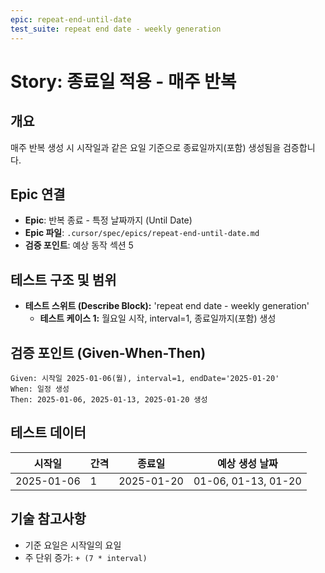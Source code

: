 ```yaml
---
epic: repeat-end-until-date
test_suite: repeat end date - weekly generation
---
```


# Story: 종료일 적용 - 매주 반복

## 개요
매주 반복 생성 시 시작일과 같은 요일 기준으로 종료일까지(포함) 생성됨을 검증합니다.

## Epic 연결
- **Epic**: 반복 종료 - 특정 날짜까지 (Until Date)
- **Epic 파일**: `.cursor/spec/epics/repeat-end-until-date.md`
- **검증 포인트**: 예상 동작 섹션 5

## 테스트 구조 및 범위
- **테스트 스위트 (Describe Block):** 'repeat end date - weekly generation'
  - **테스트 케이스 1:** 월요일 시작, interval=1, 종료일까지(포함) 생성

## 검증 포인트 (Given-When-Then)
```
Given: 시작일 2025-01-06(월), interval=1, endDate='2025-01-20'
When: 일정 생성
Then: 2025-01-06, 2025-01-13, 2025-01-20 생성
```

## 테스트 데이터
| 시작일       | 간격 | 종료일       | 예상 생성 날짜               |
| ------------ | ---- | ------------ | ---------------------------- |
| 2025-01-06   | 1    | 2025-01-20   | 01-06, 01-13, 01-20          |

## 기술 참고사항
- 기준 요일은 시작일의 요일
- 주 단위 증가: `+ (7 * interval)`
